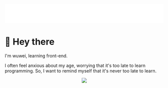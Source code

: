 [![github-profile](https://github.com/fencesitter1/pictures/blob/master/img/2024/01/05/helloi-am-wuwei_20-11-34.svg)](https://www.calligrapher.ai/)
# 👋 Hey there
I'm wuwei, learning front-end.

I often feel anxious about my age, worrying that it's too late to learn programming. So, I want to remind myself that it's never too late to learn.

<div align="center">
  <img src="https://github-readme-stats.vercel.app/api?username=fencesitter1"/>
</div>
